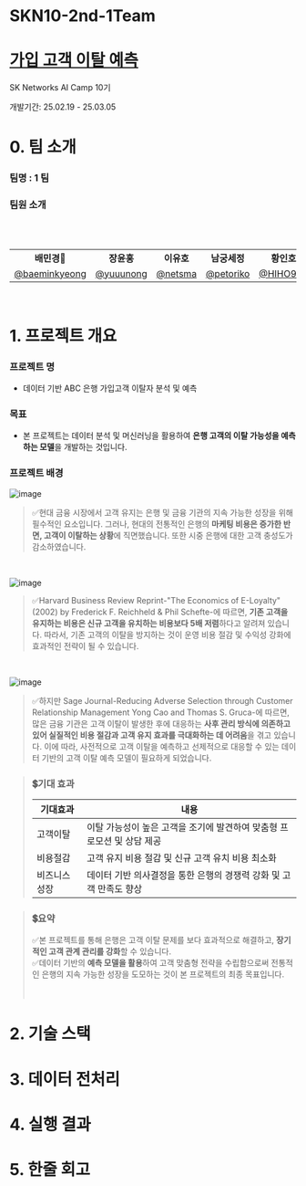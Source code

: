 # SKN10-2nd-1Team
# [가입 고객 이탈 예측](https://www.kaggle.com/datasets/gauravtopre/bank-customer-churn-dataset/data)
 SK Networks AI Camp 10기

 개발기간: 25.02.19 - 25.03.05
<br>

# 0. 팀 소개

### 팀명 : 1 팀
### 팀원 소개
<table align=center>
<tbody>
 <tr>
  <br>
      <td align=center><b>배민경👑</b></td>
      <td align=center><b>장윤홍</b></td>
      <td align=center><b>이유호</b></td>
      <td align=center><b>남궁세정</b></td>
      <td align=center><b>황인호</b></td>
    </tr>
    <br>
  <tr>
      <td><a href="https://github.com/baeminkyeong"><div align=center>@baeminkyeong</div></a></td>
      <td><a href="https://github.com/yuuunong"><div align=center>@yuuunong</div></a></td>
      <td><a href="https://github.com/netsma"><div align=center>@netsma</div></a></td>
      <td><a href="https://github.com/petoriko"><div align=center>@petoriko</div></a></td>
      <td><a href="https://github.com/HIHO999"><div align=center>@HIHO999</div></a></td>
    </tr>
     </tr>
   </tbody>
</table>
<br>


# 1. 프로젝트 개요

### 프로젝트 명
- 데이터 기반 ABC 은행 가입고객 이탈자 분석 및 예측

### 목표
- 본 프로젝트는 데이터 분석 및 머신러닝을 활용하여 **은행 고객의 이탈 가능성을 예측하는 모델**을 개발하는 것입니다.

### 프로젝트 배경

![image](https://github.com/user-attachments/assets/cb482edb-53a0-40a9-a7d1-17ef4e1a8a18)

>✅현대 금융 시장에서 고객 유지는 은행 및 금융 기관의 지속 가능한 성장을 위해 필수적인 요소입니다. 그러나, 현대의 전통적인 은행의 **마케팅 비용은 증가한 반면, 고객이 이탈하는 상황**에 직면했습니다. 또한 시중 은행에 대한 고객 충성도가 감소하였습니다.
<br>

![image](https://github.com/user-attachments/assets/3a3ecd71-6f16-42f6-b811-c7069a9588a7)

>✅Harvard Business Review Reprint-"The Economics of E-Loyalty" (2002) by Frederick F. Reichheld & Phil Schefte-에 따르면, **기존 고객을 유지하는 비용은 신규 고객을 유치하는 비용보다 5배 저렴**하다고 알려져 있습니다. 따라서, 기존 고객의 이탈을 방지하는 것이 운영 비용 절감 및 수익성 강화에 효과적인 전략이 될 수 있습니다.
<br>

![image](https://github.com/user-attachments/assets/fd4d2a7e-0580-43ca-9aed-375a82904b1f)

>✅하지만 Sage Journal-Reducing Adverse Selection through Customer Relationship Management
Yong Cao and Thomas S. Gruca-에 따르면, 많은 금융 기관은 고객 이탈이 발생한 후에 대응하는 **사후 관리 방식에 의존하고 있어 실질적인 비용 절감과 고객 유지 효과를 극대화하는 데 어려움**을 겪고 있습니다. 이에 따라, 사전적으로 고객 이탈을 예측하고 선제적으로 대응할 수 있는 데이터 기반의 고객 이탈 예측 모델이 필요하게 되었습니다.

>### 💲기대 효과
>
>
>| 기대효과 |내용|
>|------|---|
>|고객이탈|이탈 가능성이 높은 고객을 조기에 발견하여 맞춤형 프로모션 및 상담 제공|
>|비용절감|고객 유지 비용 절감 및 신규 고객 유치 비용 최소화|
>|비즈니스 성장|데이터 기반 의사결정을 통한 은행의 경쟁력 강화 및 고객 만족도 향상|

>### 💲요약
>✅본 프로젝트를 통해 은행은 고객 이탈 문제를 보다 효과적으로 해결하고, **장기적인 고객 관계 관리를 강화**할 수 있습니다. <br>
>✅데이터 기반의 **예측 모델을 활용**하여 고객 맞춤형 전략을 수립함으로써 전통적인 은행의 지속 가능한 성장을 도모하는 것이 본 프로젝트의 최종 목표입니다.
><br>
><br>
><br>

# 2. 기술 스택

# 3. 데이터 전처리 

# 4. 실행 결과

# 5.  한줄 회고
